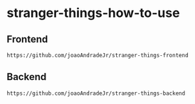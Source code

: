 # stranger-things-how-to-use

## Frontend

``` https://github.com/joaoAndradeJr/stranger-things-frontend ```

## Backend

``` https://github.com/joaoAndradeJr/stranger-things-backend ```
